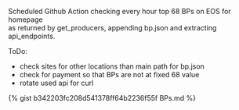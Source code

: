 Scheduled Github Action checking every hour top 68 BPs on EOS for homepage    
as returned by get_producers, appending bp.json and extracting api_endpoints.     
  
ToDo:  
 - check sites for other locations than main path for bp.json  
 - check for payment so that BPs are not at fixed 68 value  
 - rotate used api for curl  
          
{% gist b342203fc208d541378ff64b2236f55f BPs.md %}
